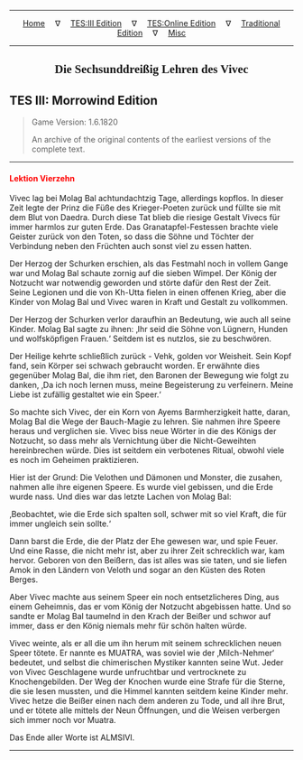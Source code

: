 
---

<!-- Jekyll Page Links -->

<center>
<a href="../../../../index.html">Home</a>
&emsp;&nabla;&emsp;
<a href="../../../index-tes3.html">TES:III Edition</a>
&emsp;&nabla;&emsp;
<a href="../../../index-teso.html">TES:Online Edition</a>
&emsp;&nabla;&emsp;
<a href="../../../index-traditional.html">Traditional Edition</a>
&emsp;&nabla;&emsp;
<a href="../../../index-misc.html">Misc</a>
</center>

<!-- Markdown Body Below: -->

---

<center>
<h2><span style="font-family:Georgia">Die Sechsunddreißig Lehren des Vivec</span></h2>
</center>

## TES III: Morrowind Edition

> Game Version: 1.6.1820
>
> An archive of the original contents of the earliest versions of the complete text.

---

#### <span style="color:red">Lektion Vierzehn</span>

Vivec lag bei Molag Bal achtundachtzig Tage, allerdings kopflos. In dieser Zeit legte der Prinz die Füße des Krieger-Poeten zurück und füllte sie mit dem Blut von Daedra. Durch diese Tat blieb die riesige Gestalt Vivecs für immer harmlos zur guten Erde. Das Granatapfel-Festessen brachte viele Geister zurück von den Toten, so dass die Söhne und Töchter der Verbindung neben den Früchten auch sonst viel zu essen hatten.

Der Herzog der Schurken erschien, als das Festmahl noch in vollem Gange war und Molag Bal schaute zornig auf die sieben Wimpel. Der König der Notzucht war notwendig geworden und störte dafür den Rest der Zeit. Seine Legionen und die von Kh-Utta fielen in einen offenen Krieg, aber die Kinder von Molag Bal und Vivec waren in Kraft und Gestalt zu vollkommen.

Der Herzog der Schurken verlor daraufhin an Bedeutung, wie auch all seine Kinder. Molag Bal sagte zu ihnen: ‚Ihr seid die Söhne von Lügnern, Hunden und wolfsköpfigen Frauen.‘ Seitdem ist es nutzlos, sie zu beschwören.

Der Heilige kehrte schließlich zurück - Vehk, golden vor Weisheit. Sein Kopf fand, sein Körper sei schwach gebraucht worden. Er erwähnte dies gegenüber Molag Bal, die ihm riet, den Baronen der Bewegung wie folgt zu danken, ‚Da ich noch lernen muss, meine Begeisterung zu verfeinern. Meine Liebe ist zufällig gestaltet wie ein Speer.‘

So machte sich Vivec, der ein Korn von Ayems Barmherzigkeit hatte, daran, Molag Bal die Wege der Bauch-Magie zu lehren. Sie nahmen ihre Speere heraus und verglichen sie. Vivec biss neue Wörter in die des Königs der Notzucht, so dass mehr als Vernichtung über die Nicht-Geweihten hereinbrechen würde. Dies ist seitdem ein verbotenes Ritual, obwohl viele es noch im Geheimen praktizieren.

Hier ist der Grund: Die Velothen und Dämonen und Monster, die zusahen, nahmen alle ihre eigenen Speere. Es wurde viel gebissen, und die Erde wurde nass. Und dies war das letzte Lachen von Molag Bal:

‚Beobachtet, wie die Erde sich spalten soll, schwer mit so viel Kraft, die für immer ungleich sein sollte.‘

Dann barst die Erde, die der Platz der Ehe gewesen war, und spie Feuer. Und eine Rasse, die nicht mehr ist, aber zu ihrer Zeit schrecklich war, kam hervor. Geboren von den Beißern, das ist alles was sie taten, und sie liefen Amok in den Ländern von Veloth und sogar an den Küsten des Roten Berges.

Aber Vivec machte aus seinem Speer ein noch entsetzlicheres Ding, aus einem Geheimnis, das er vom König der Notzucht abgebissen hatte. Und so sandte er Molag Bal taumelnd in den Krach der Beißer und schwor auf immer, dass er den König niemals mehr für schön halten würde.

Vivec weinte, als er all die um ihn herum mit seinem schrecklichen neuen Speer tötete. Er nannte es MUATRA, was soviel wie der ‚Milch-Nehmer‘ bedeutet, und selbst die chimerischen Mystiker kannten seine Wut. Jeder von Vivec Geschlagene wurde unfruchtbar und vertrocknete zu Knochengebilden. Der Weg der Knochen wurde eine Strafe für die Sterne, die sie lesen mussten, und die Himmel kannten seitdem keine Kinder mehr. Vivec hetze die Beißer einen nach dem anderen zu Tode, und all ihre Brut, und er tötete alle mittels der Neun Öffnungen, und die Weisen verbergen sich immer noch vor Muatra.

Das Ende aller Worte ist ALMSIVI.

---
